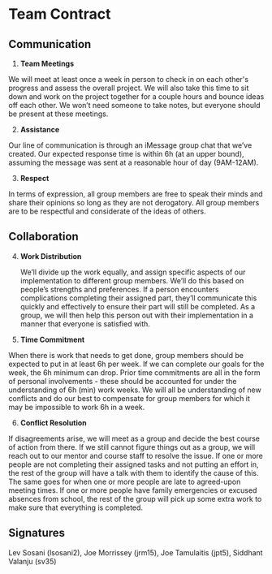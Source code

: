 # Team Contract

## Communication
1. **Team Meetings** 

We will meet at least once a week in person to check in on each other's progress and assess the overall project. We will also take this time to sit down and work on the project together for a couple hours and bounce ideas off each other. We won’t need someone to take notes, but everyone should be present at these meetings.
    
2. **Assistance** 

Our line of communication is through an iMessage group chat that we’ve created. Our expected response time is within 6h (at an upper bound), assuming the message was sent at a reasonable hour of day (9AM-12AM). 

3. **Respect** 

In terms of expression, all group members are free to speak their minds and share their opinions so long as they are not derogatory. All group members are to be respectful and considerate of the ideas of others. 

## Collaboration

4. **Work Distribution** 

	We’ll divide up the work equally, and assign specific aspects of our implementation to different group members. We’ll do this based on people’s strengths and preferences. If a person encounters complications completing their assigned part, they’ll communicate this quickly and effectively to ensure their part will still be completed. As a group, we will then help this person out with their implementation in a manner that everyone is satisfied with.

5. **Time Commitment** 

When there is work that needs to get done, group members should be expected to put in at least 6h per week. If we can complete our goals for the week, the 6h minimum can drop. Prior time commitments are all in the form of personal involvements - these should be accounted for under the understanding of 6h (min) work weeks. We will all be understanding of new conflicts and do our best to compensate for group members for which it may be impossible to work 6h in a week.  

6. **Conflict Resolution** 



If disagreements arise, we will meet as a group and decide the best course of action from there. If we still cannot figure things out as a group, we will reach out to our mentor and course staff to resolve the issue. If one or more people are not completing their assigned tasks and not putting an effort in, the rest of the group will have a talk with them to identify the cause of this. The same goes for when one or more people are late to agreed-upon meeting times. If one or more people have family emergencies or excused absences from school, the rest of the group will pick up some extra work to make sure that everything is completed. 

## Signatures
Lev Sosani (lsosani2), Joe Morrissey (jrm15), Joe Tamulaitis (jpt5), Siddhant Valanju (sv35)



